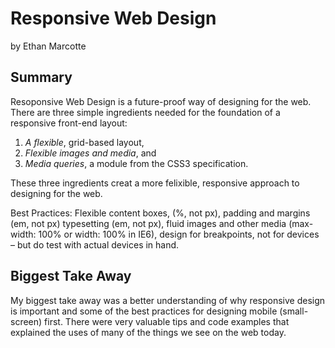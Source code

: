 # Responsive Web Design
by Ethan Marcotte

## Summary
Resoponsive Web Design is a future-proof way of designing for the web. There are three simple ingredients needed for the foundation of a responsive front-end layout:

1. *A flexible*, grid-based layout,
2. *Flexible images and media*, and
3. *Media queries*, a module from the CSS3 specification.

These three ingredients creat a more felixible, responsive approach to designing for the web.

Best Practices: Flexible content boxes, (%, not px), padding and margins (em, not px) typesetting (em, not px), fluid images and other media (max-width: 100% or width: 100% in IE6), design for breakpoints, not for devices – but do test with actual devices in hand.

## Biggest Take Away

My biggest take away was a better understanding of why responsive design is important and some of the best practices for designing mobile (small-screen) first. There were very valuable tips and code examples that explained the uses of many of the things we see on the web today.